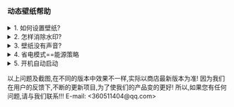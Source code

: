 ### 动态壁纸帮助

<details>
  <summary>1. 如何设置壁纸?</summary>
  
  <p>打开主页,挑选您喜欢的壁纸,点击壁纸,右侧边栏点下载,等壁纸下载完成,设置为壁纸. </p>
  
  <p><img src="/iwallpaper/help/1.png" alt="" /></p>
 
</details>

<details>
  <summary>2. 怎样消除水印?</summary>
  
  <p>消除水印需要购买,主页右侧边栏,如果您还没有购买请点消除水印,如果已经购买可恢复购买,购买后水印会消失! </p>
 
 <p> <img src="/iwallpaper/help/2.png" alt="" /></p>
  
  
</details>

<details>
  <summary>3. 壁纸没有声音?</summary>
  
  <p>有些壁纸是有声音的,可在菜单栏里设置音量! </p>
 
  <p> <img src="/iwallpaper/help/3.png" alt="" /></p>
  
</details>

<details>
  <summary>4. 省电模式==能源策略</summary>
  
  <p>1.0.4之前的老版本(包括1.0.4)默认开启,1.0.5(包括1.0.5)默认不开启.</p>   
  <p>开启后: 会在屏幕大部分被遮挡的情况下暂停,如果是MacBook,还有低电量节能,默认是低于5%暂停. </p>   
 
  <p> <img src="/iwallpaper/help/4.png" alt="" /></p>
  
</details>

<details>
  <summary>5. 开机自动启动</summary>
  
  <p>如果希望应用在开机时自动启动请在菜单中勾选.</p>
 
  <p> <img src="/iwallpaper/help/5.png" alt="" /></p>
 
</details>

<p>
以上问题及截图,在不同的版本中效果不一样,实际以商店最新版本为准!   
因为我们在用户的反馈下,不断的更新项目,为了使我们的产品变的更好!   
所以,如果您有任何问题,请与我们联系!!!   
E-mail: <360511404@qq.com>   
</p>

